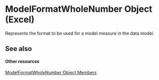 
# ModelFormatWholeNumber Object (Excel)

Represents the format to be used for a model measure in the data model.


## See also


#### Other resources


[ModelFormatWholeNumber Object Members](6e92f39b-9682-d4c9-5849-8844b7eea056.md)

